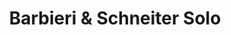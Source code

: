 ---
layout: album
title: Barbieri & Schneiter Solo

titulo: Barbieri & Schneiter Solo
artista: Luis Carlos Barbieri
ano: 2002
capa: /assets/images/albuns/barbieri-schneiter-solo.jpg
faixas:
  - num: 01
    nome: Prelúdio e Dança Nº 1 - Dança
    tempo: 5:51
---